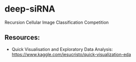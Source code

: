 # deep-siRNA

Recursion Cellular Image Classification Competition


## Resources:

- Quick Visualisation and Exploratory Data Analysis: https://www.kaggle.com/jesucristo/quick-visualization-eda
